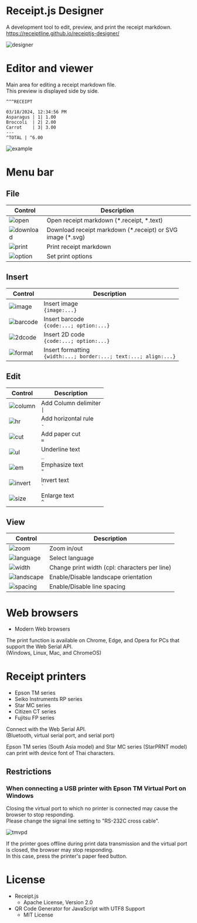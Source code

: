 # Receipt.js Designer

A development tool to edit, preview, and print the receipt markdown.  
https://receiptline.github.io/receiptjs-designer/  

![designer](ogp/en.png)  


# Editor and viewer

Main area for editing a receipt markdown file.  
This preview is displayed side by side.  

```
^^^RECEIPT

03/18/2024, 12:34:56 PM
Asparagus | 1| 1.00
Broccoli  | 2| 2.00
Carrot    | 3| 3.00
---
^TOTAL | ^6.00
```

![example](resource/example.png)  


# Menu bar

## File

|Control|Description|
|---|---|
|![open](resource/open.png)|Open receipt markdown (\*.receipt, \*.text)|
|![download](resource/download.png)|Download receipt markdown (\*.receipt) or SVG image (\*.svg)|
|![print](resource/print.png)|Print receipt markdown|
|![option](resource/option.png)|Set print options|

## Insert

|Control|Description|
|---|---|
|![image](resource/image.png)|Insert image<br>`{image:...}`|
|![barcode](resource/barcode.png)|Insert barcode<br>`{code:...; option:...}`|
|![2dcode](resource/2dcode.png)|Insert 2D code<br>`{code:...; option:...}`|
|![format](resource/format.png)|Insert formatting<br>`{width:...; border:...; text:...; align:...}`|

## Edit

|Control|Description|
|---|---|
|![column](resource/column.png)|Add Column delimiter<br> <code>&#x7c;</code>|
|![hr](resource/hr.png)|Add horizontal rule<br>`-`|
|![cut](resource/cut.png)|Add paper cut<br>`=`|
|![ul](resource/ul.png)|Underline text<br>`_`|
|![em](resource/em.png)|Emphasize text<br>`"`|
|![invert](resource/invert.png)|Invert text<br>`` ` ``|
|![size](resource/size.png)|Enlarge text<br>`^`|

## View

|Control|Description|
|---|---|
|![zoom](resource/zoom.png)|Zoom in/out|
|![language](resource/language.png)|Select language|
|![width](resource/width.png)|Change print width (cpl: characters per line)|
|![landscape](resource/landscape.png)|Enable/Disable landscape orientation|
|![spacing](resource/spacing.png)|Enable/Disable line spacing|


# Web browsers

- Modern Web browsers

The print function is available on Chrome, Edge, and Opera for PCs that support the Web Serial API.  
(Windows, Linux, Mac, and ChromeOS)  


# Receipt printers

- Epson TM series
- Seiko Instruments RP series
- Star MC series
- Citizen CT series
- Fujitsu FP series

Connect with the Web Serial API.  
(Bluetooth, virtual serial port, and serial port)  

Epson TM series (South Asia model) and Star MC series (StarPRNT model) can print with device font of Thai characters.  

## Restrictions

### When connecting a USB printer with Epson TM Virtual Port on Windows

Closing the virtual port to which no printer is connected may cause the browser to stop responding.  
Please change the signal line setting to "RS-232C cross cable".  

![tmvpd](resource/tmvpd.png)  

If the printer goes offline during print data transmission and the virtual port is closed, the browser may stop responding.  
In this case, press the printer's paper feed button.  


# License

- Receipt.js
  - Apache License, Version 2.0
- QR Code Generator for JavaScript with UTF8 Support
  - MIT License
